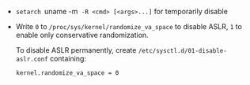  - `setarch `uname -m` -R <cmd> [<args>...]` for temporarily disable
 - Write `0` to `/proc/sys/kernel/randomize_va_space` to disable ASLR, 
         `1` to enable only conservative randomization.
   
   To disable ASLR permanently, create `/etc/sysctl.d/01-disable-aslr.conf` containing:
   
   ``` 
   kernel.randomize_va_space = 0
   ```
